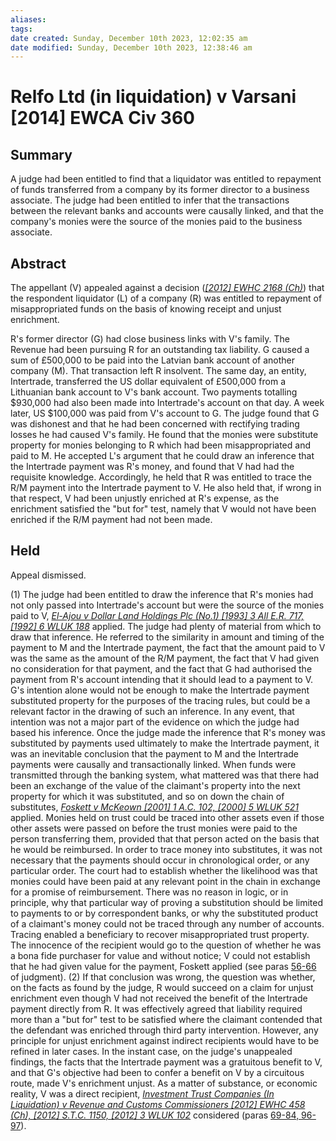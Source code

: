 ```yaml
---
aliases: 
tags: 
date created: Sunday, December 10th 2023, 12:02:35 am
date modified: Sunday, December 10th 2023, 12:38:46 am
---
```


# Relfo Ltd (in liquidation) v Varsani [2014] EWCA Civ 360

## Summary

A judge had been entitled to find that a liquidator was entitled to repayment of funds transferred from a company by its former director to a business associate. The judge had been entitled to infer that the transactions between the relevant banks and accounts were causally linked, and that the company's monies were the source of the monies paid to the business associate.

## Abstract

The appellant (V) appealed against a decision (_[[2012] EWHC 2168 (Ch)](https://uk.westlaw.com/Document/I645BBB40D84211E1826F9E9D7BA9DAB9/View/FullText.html?originationContext=document&transitionType=DocumentItem&ppcid=09389229f6ee4e1db26d56f12c7afeea&contextData=(sc.Default))_) that the respondent liquidator (L) of a company (R) was entitled to repayment of misappropriated funds on the basis of knowing receipt and unjust enrichment.

R's former director (G) had close business links with V's family. The Revenue had been pursuing R for an outstanding tax liability. G caused a sum of £500,000 to be paid into the Latvian bank account of another company (M). That transaction left R insolvent. The same day, an entity, Intertrade, transferred the US dollar equivalent of £500,000 from a Lithuanian bank account to V's bank account. Two payments totalling $930,000 had also been made into Intertrade's account on that day. A week later, US $100,000 was paid from V's account to G. The judge found that G was dishonest and that he had been concerned with rectifying trading losses he had caused V's family. He found that the monies were substitute property for monies belonging to R which had been misappropriated and paid to M. He accepted L's argument that he could draw an inference that the Intertrade payment was R's money, and found that V had had the requisite knowledge. Accordingly, he held that R was entitled to trace the R/M payment into the Intertrade payment to V. He also held that, if wrong in that respect, V had been unjustly enriched at R's expense, as the enrichment satisfied the "but for" test, namely that V would not have been enriched if the R/M payment had not been made.

## Held

Appeal dismissed.

(1) The judge had been entitled to draw the inference that R's monies had not only passed into Intertrade's account but were the source of the monies paid to V, _[El-Ajou v Dollar Land Holdings Plc (No.1) [1993] 3 All E.R. 717, [1992] 6 WLUK 188](https://uk.westlaw.com/Document/I5C9ED150E43611DA8FC2A0F0355337E9/View/FullText.html?originationContext=document&transitionType=DocumentItem&ppcid=09389229f6ee4e1db26d56f12c7afeea&contextData=(sc.Default))_ applied. The judge had plenty of material from which to draw that inference. He referred to the similarity in amount and timing of the payment to M and the Intertrade payment, the fact that the amount paid to V was the same as the amount of the R/M payment, the fact that V had given no consideration for that payment, and the fact that G had authorised the payment from R's account intending that it should lead to a payment to V. G's intention alone would not be enough to make the Intertrade payment substituted property for the purposes of the tracing rules, but could be a relevant factor in the drawing of such an inference. In any event, that intention was not a major part of the evidence on which the judge had based his inference. Once the judge made the inference that R's money was substituted by payments used ultimately to make the Intertrade payment, it was an inevitable conclusion that the payment to M and the Intertrade payments were causally and transactionally linked. When funds were transmitted through the banking system, what mattered was that there had been an exchange of the value of the claimant's property into the next property for which it was substituted, and so on down the chain of substitutes, _[Foskett v McKeown [2001] 1 A.C. 102, [2000] 5 WLUK 521](https://uk.westlaw.com/Document/IA89140C0E42711DA8FC2A0F0355337E9/View/FullText.html?originationContext=document&transitionType=DocumentItem&ppcid=09389229f6ee4e1db26d56f12c7afeea&contextData=(sc.Default))_ applied. Monies held on trust could be traced into other assets even if those other assets were passed on before the trust monies were paid to the person transferring them, provided that that person acted on the basis that he would be reimbursed. In order to trace money into substitutes, it was not necessary that the payments should occur in chronological order, or any particular order. The court had to establish whether the likelihood was that monies could have been paid at any relevant point in the chain in exchange for a promise of reimbursement. There was no reason in logic, or in principle, why that particular way of proving a substitution should be limited to payments to or by correspondent banks, or why the substituted product of a claimant's money could not be traced through any number of accounts. Tracing enabled a beneficiary to recover misappropriated trust property. The innocence of the recipient would go to the question of whether he was a bona fide purchaser for value and without notice; V could not establish that he had given value for the payment, Foskett applied (see paras [56-66](javascript:void(0); "View judgment paragraphs") of judgment). (2) If that conclusion was wrong, the question was whether, on the facts as found by the judge, R would succeed on a claim for unjust enrichment even though V had not received the benefit of the Intertrade payment directly from R. It was effectively agreed that liability required more than a "but for" test to be satisfied where the claimant contended that the defendant was enriched through third party intervention. However, any principle for unjust enrichment against indirect recipients would have to be refined in later cases. In the instant case, on the judge's unappealed findings, the facts that the Intertrade payment was a gratuitous benefit to V, and that G's objective had been to confer a benefit on V by a circuitous route, made V's enrichment unjust. As a matter of substance, or economic reality, V was a direct recipient, _[Investment Trust Companies (In Liquidation) v Revenue and Customs Commissioners [2012] EWHC 458 (Ch), [2012] S.T.C. 1150, [2012] 3 WLUK 102](https://uk.westlaw.com/Document/I608FE21064C611E19D49AFFC521314F1/View/FullText.html?originationContext=document&transitionType=DocumentItem&ppcid=09389229f6ee4e1db26d56f12c7afeea&contextData=(sc.Default))_ considered (paras [69-84, 96-97](javascript:void(0); "View judgment paragraphs")).
